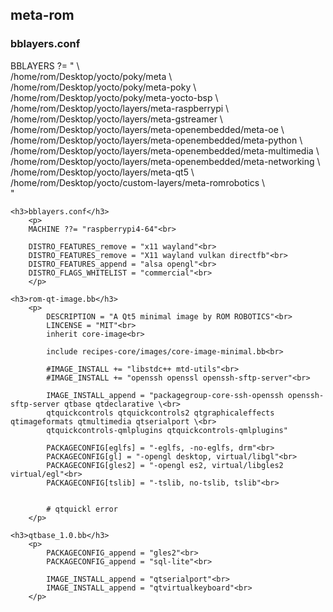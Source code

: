 <h2> meta-rom </h2>   
    <h3>bblayers.conf</h3>
    	<p>
    	BBLAYERS ?= " \<br>
  		/home/rom/Desktop/yocto/poky/meta \<br>
  		/home/rom/Desktop/yocto/poky/meta-poky \<br>
  		/home/rom/Desktop/yocto/poky/meta-yocto-bsp \<br>
  		/home/rom/Desktop/yocto/layers/meta-raspberrypi \<br>
 		/home/rom/Desktop/yocto/layers/meta-gstreamer \<br>
  		/home/rom/Desktop/yocto/layers/meta-openembedded/meta-oe \<br>
  		/home/rom/Desktop/yocto/layers/meta-openembedded/meta-python \<br>
  		/home/rom/Desktop/yocto/layers/meta-openembedded/meta-multimedia \<br>
  		/home/rom/Desktop/yocto/layers/meta-openembedded/meta-networking \<br>
  		/home/rom/Desktop/yocto/layers/meta-qt5 \<br>
  		/home/rom/Desktop/yocto/custom-layers/meta-romrobotics \<br>
  		"<br>
  		</p>

  	<h3>bblayers.conf</h3>
  		<p>
		MACHINE ??= "raspberrypi4-64"<br>

		DISTRO_FEATURES_remove = "x11 wayland"<br>
		DISTRO_FEATURES_remove = "X11 wayland vulkan directfb"<br>
		DISTRO_FEATURES_append = "alsa opengl"<br>
		DISTRO_FLAGS_WHITELIST = "commercial"<br>
		</p>
	    
	<h3>rom-qt-image.bb</h3>
		<p>
			DESCRIPTION = "A Qt5 minimal image by ROM ROBOTICS"<br>
			LINCENSE = "MIT"<br>
			inherit core-image<br>

			include recipes-core/images/core-image-minimal.bb<br>

			#IMAGE_INSTALL += "libstdc++ mtd-utils"<br>
			#IMAGE_INSTALL += "openssh openssl openssh-sftp-server"<br>

			IMAGE_INSTALL_append = "packagegroup-core-ssh-openssh openssh-sftp-server qtbase qtdeclarative \<br>
			qtquickcontrols qtquickcontrols2 qtgraphicaleffects qtimageformats qtmultimedia qtserialport \<br>
			qtquickcontrols-qmlplugins qtquickcontrols-qmlplugins"

			PACKAGECONFIG[eglfs] = "-eglfs, -no-eglfs, drm"<br>
			PACKAGECONFIG[gl] = "-opengl desktop, virtual/libgl"<br>
			PACKAGECONFIG[gles2] = "-opengl es2, virtual/libgles2 virtual/egl"<br>
			PACKAGECONFIG[tslib] = "-tslib, no-tslib, tslib"<br>
		

			# qtquickl error
		</p>
		
	<h3>qtbase_1.0.bb</h3>
		<p>
			PACKAGECONFIG_append = "gles2"<br>
			PACKAGECONFIG_append = "sql-lite"<br>

			IMAGE_INSTALL_append = "qtserialport"<br>
			IMAGE_INSTALL_append = "qtvirtualkeyboard"<br>
		</p>